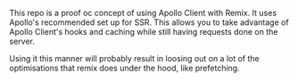 This repo is a proof oc concept of using Apollo Client with Remix. It uses Apollo's recommended set up for SSR. This allows you to take advantage of Apollo Client's hooks and caching while still having requests done on the server.

Using it this manner will probably result in loosing out on a lot of the optimisations that remix does under the hood, like prefetching.

